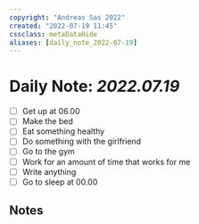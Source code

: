```yaml
---
copyright: "Andreas Sas 2022"
created: "2022-07-19 11:45"
cssclass: metaDataHide
aliases: [daily_note_2022-07-19]
---
```


# Daily Note: *2022.07.19*

- [ ] Get up at 06.00
- [ ] Make the bed
- [ ] Eat something healthy
- [ ] Do something with the girlfriend
- [ ] Go to the gym
- [ ] Work for an amount of time that works for me
- [ ] Write anything
- [ ] Go to sleep at 00.00

## Notes